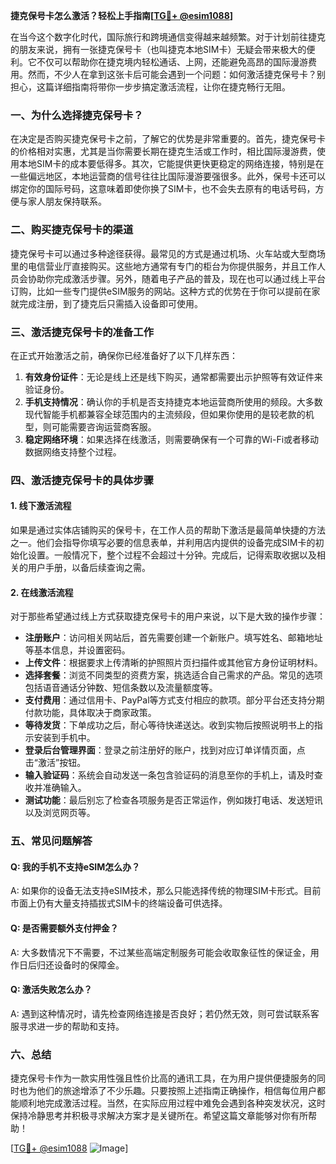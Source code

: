 **捷克保号卡怎么激活？轻松上手指南[[TG💪+ @esim1088](https://t.me/s/esim1088)]**

在当今这个数字化时代，国际旅行和跨境通信变得越来越频繁。对于计划前往捷克的朋友来说，拥有一张捷克保号卡（也叫捷克本地SIM卡）无疑会带来极大的便利。它不仅可以帮助你在捷克境内轻松通话、上网，还能避免高昂的国际漫游费用。然而，不少人在拿到这张卡后可能会遇到一个问题：如何激活捷克保号卡？别担心，这篇详细指南将带你一步步搞定激活流程，让你在捷克畅行无阻。

### 一、为什么选择捷克保号卡？

在决定是否购买捷克保号卡之前，了解它的优势是非常重要的。首先，捷克保号卡的价格相对实惠，尤其是当你需要长期在捷克生活或工作时，相比国际漫游费，使用本地SIM卡的成本要低得多。其次，它能提供更快更稳定的网络连接，特别是在一些偏远地区，本地运营商的信号往往比国际漫游要强很多。此外，保号卡还可以绑定你的国际号码，这意味着即使你换了SIM卡，也不会失去原有的电话号码，方便与家人朋友保持联系。

### 二、购买捷克保号卡的渠道

捷克保号卡可以通过多种途径获得。最常见的方式是通过机场、火车站或大型商场里的电信营业厅直接购买。这些地方通常有专门的柜台为你提供服务，并且工作人员会协助你完成激活步骤。另外，随着电子产品的普及，现在也可以通过线上平台订购，比如一些专门提供eSIM服务的网站。这种方式的优势在于你可以提前在家就完成注册，到了捷克后只需插入设备即可使用。

### 三、激活捷克保号卡的准备工作

在正式开始激活之前，确保你已经准备好了以下几样东西：

1. **有效身份证件**：无论是线上还是线下购买，通常都需要出示护照等有效证件来验证身份。
2. **手机支持情况**：确认你的手机是否支持捷克本地运营商所使用的频段。大多数现代智能手机都兼容全球范围内的主流频段，但如果你使用的是较老款的机型，则可能需要咨询运营商客服。
3. **稳定网络环境**：如果选择在线激活，则需要确保有一个可靠的Wi-Fi或者移动数据网络支持整个过程。

### 四、激活捷克保号卡的具体步骤

#### 1. 线下激活流程

如果是通过实体店铺购买的保号卡，在工作人员的帮助下激活是最简单快捷的方法之一。他们会指导你填写必要的信息表单，并利用店内提供的设备完成SIM卡的初始化设置。一般情况下，整个过程不会超过十分钟。完成后，记得索取收据以及相关的用户手册，以备后续查询之需。

#### 2. 在线激活流程

对于那些希望通过线上方式获取捷克保号卡的用户来说，以下是大致的操作步骤：

- **注册账户**：访问相关网站后，首先需要创建一个新账户。填写姓名、邮箱地址等基本信息，并设置密码。
- **上传文件**：根据要求上传清晰的护照照片页扫描件或其他官方身份证明材料。
- **选择套餐**：浏览不同类型的资费方案，挑选适合自己需求的产品。常见的选项包括语音通话分钟数、短信条数以及流量额度等。
- **支付费用**：通过信用卡、PayPal等方式支付相应的款项。部分平台还支持分期付款功能，具体取决于商家政策。
- **等待发货**：下单成功之后，耐心等待快递送达。收到实物后按照说明书上的指示安装到手机中。
- **登录后台管理界面**：登录之前注册好的账户，找到对应订单详情页面，点击“激活”按钮。
- **输入验证码**：系统会自动发送一条包含验证码的消息至你的手机上，请及时查收并准确输入。
- **测试功能**：最后别忘了检查各项服务是否正常运作，例如拨打电话、发送短讯以及浏览网页等。

### 五、常见问题解答

#### Q: 我的手机不支持eSIM怎么办？
A: 如果你的设备无法支持eSIM技术，那么只能选择传统的物理SIM卡形式。目前市面上仍有大量支持插拔式SIM卡的终端设备可供选择。

#### Q: 是否需要额外支付押金？
A: 大多数情况下不需要，不过某些高端定制服务可能会收取象征性的保证金，用作日后归还设备时的保障金。

#### Q: 激活失败怎么办？
A: 遇到这种情况时，请先检查网络连接是否良好；若仍然无效，则可尝试联系客服寻求进一步的帮助和支持。

### 六、总结

捷克保号卡作为一款实用性强且性价比高的通讯工具，在为用户提供便捷服务的同时也为他们的旅途增添了不少乐趣。只要按照上述指南正确操作，相信每位用户都能顺利地完成激活过程。当然，在实际应用过程中难免会遇到各种突发状况，这时保持冷静思考并积极寻求解决方案才是关键所在。希望这篇文章能够对你有所帮助！

[[TG💪+ @esim1088](https://t.me/s/esim1088) ![Image](https://i.postimg.cc/4NQfJmqS/Snipaste-2025-05-13-00-14-12.png)]